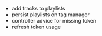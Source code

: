 - add tracks to playlists
- persist playlists on tag manager
- controller advice for missing token
- refresh token usage